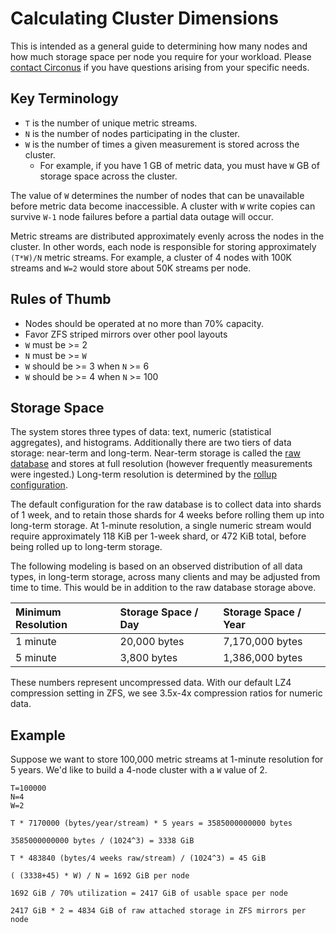 # Calculating Cluster Dimensions

This is intended as a general guide to determining how many nodes and how much
storage space per node you require for your workload. Please [contact
Circonus](/contact.md) if you have questions arising from your specific needs.

## Key Terminology

* `T` is the number of unique metric streams.
* `N` is the number of nodes participating in the cluster.
* `W` is the number of times a given measurement is stored across the cluster.
  * For example, if you have 1 GB of metric data, you must have `W` GB of
    storage space across the cluster.

The value of `W` determines the number of nodes that can be unavailable before
metric data become inaccessible. A cluster with `W` write copies can survive
`W-1` node failures before a partial data outage will occur.

Metric streams are distributed approximately evenly across the nodes in the
cluster. In other words, each node is responsible for storing approximately
`(T*W)/N` metric streams. For example, a cluster of 4 nodes with 100K streams
and `W=2` would store about 50K streams per node.

## Rules of Thumb

* Nodes should be operated at no more than 70% capacity.
* Favor ZFS striped mirrors over other pool layouts
* `W` must be >= 2
* `N` must be >= `W`
* `W` should be >= 3 when `N` >= 6
* `W` should be >= 4 when `N` >= 100

## Storage Space

The system stores three types of data: text, numeric (statistical aggregates),
and histograms. Additionally there are two tiers of data storage: near-term and
long-term. Near-term storage is called the [raw
database](/configuration.md#rawdatabase) and stores at full resolution (however
frequently measurements were ingested.) Long-term resolution is determined by
the [rollup configuration](/configuration.md#rollups).

The default configuration for the raw database is to collect data into shards
of 1 week, and to retain those shards for 4 weeks before rolling them up into
long-term storage. At 1-minute resolution, a single numeric stream would
require approximately 118 KiB per 1-week shard, or 472 KiB total, before being
rolled up to long-term storage.

The following modeling is based on an observed distribution of all data types,
in long-term storage, across many clients and may be adjusted from time to
time. This would be in addition to the raw database storage above.

| Minimum Resolution | Storage Space / Day | Storage Space / Year |
|:-------------------|:--------------------|:---------------------|
| 1 minute | 20,000 bytes | 7,170,000 bytes |
| 5 minute | 3,800 bytes | 1,386,000 bytes |

These numbers represent uncompressed data. With our default LZ4 compression
setting in ZFS, we see 3.5x-4x compression ratios for numeric data.

## Example

Suppose we want to store 100,000 metric streams at 1-minute resolution for 5
years.  We'd like to build a 4-node cluster with a `W` value of 2.

```
T=100000
N=4
W=2

T * 7170000 (bytes/year/stream) * 5 years = 3585000000000 bytes

3585000000000 bytes / (1024^3) = 3338 GiB

T * 483840 (bytes/4 weeks raw/stream) / (1024^3) = 45 GiB

( (3338+45) * W) / N = 1692 GiB per node

1692 GiB / 70% utilization = 2417 GiB of usable space per node

2417 GiB * 2 = 4834 GiB of raw attached storage in ZFS mirrors per node
```
